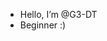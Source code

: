 - Hello, I’m @G3-DT
- Beginner :)

<!---
G3-DT/G3-DT is a ✨ special ✨ repository because its `README.md` (this file) appears on your GitHub profile.
You can click the Preview link to take a look at your changes.
--->
